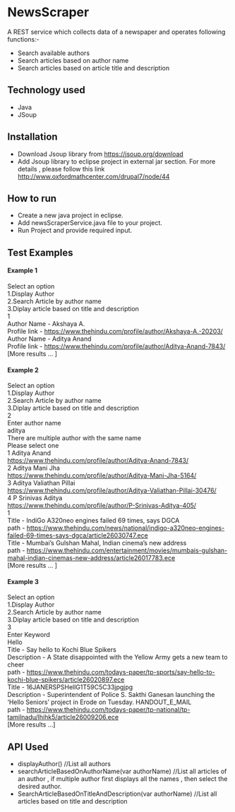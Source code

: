 # NewsScraper
A REST service which collects data of a newspaper and operates following functions:-  
 - Search available authors  
 - Search articles based on author name  
 - Search articles based on article title and description  
 
 ## Technology used  
  - Java
  - JSoup  
  
## Installation
 - Download Jsoup library from https://jsoup.org/download
 - Add Jsoup library to eclipse project in external jar section. For more details , please follow this link http://www.oxfordmathcenter.com/drupal7/node/44  
 
 ## How to run  
 - Create a new java project in eclipse.
 - Add newsScraperService.java file to your project.  
 - Run Project and provide required input.  
 
 ## Test Examples  
  #### Example 1  
   Select an option  
1.Display Author  
2.Search Article by author name  
3.Diplay article based on title and description  
1  
Author Name - Akshaya A.  
Profile link  - https://www.thehindu.com/profile/author/Akshaya-A.-20203/    
Author Name - Aditya Anand  
Profile link  - https://www.thehindu.com/profile/author/Aditya-Anand-7843/  
[More results ... ]  
#### Example 2  
Select an option  
1.Display Author  
2.Search Article by author name  
3.Diplay article based on title and description  
2  
Enter author name  
aditya  
There are multiple author with the same name  
Please select one  
1 Aditya Anand  
https://www.thehindu.com/profile/author/Aditya-Anand-7843/  
2 Aditya Mani Jha  
https://www.thehindu.com/profile/author/Aditya-Mani-Jha-5164/  
3 Aditya Valiathan Pillai  
https://www.thehindu.com/profile/author/Aditya-Valiathan-Pillai-30476/  
4 P Srinivas Aditya  
https://www.thehindu.com/profile/author/P-Srinivas-Aditya-405/  
1  
Title - IndiGo A320neo engines failed 69 times, says DGCA  
path - https://www.thehindu.com/news/national/indigo-a320neo-engines-failed-69-times-says-dgca/article26030747.ece  
Title - Mumbai’s Gulshan Mahal, Indian cinema’s new address  
path - https://www.thehindu.com/entertainment/movies/mumbais-gulshan-mahal-indian-cinemas-new-address/article26017783.ece  
[More results ... ]  

#### Example 3  
Select an option  
1.Display Author  
2.Search Article by author name  
3.Diplay article based on title and description  
3  
Enter Keyword  
Hello  
Title - Say hello to Kochi Blue Spikers  
Description - A State disappointed with the Yellow Army gets a new team to cheer  
path - https://www.thehindu.com/todays-paper/tp-sports/say-hello-to-kochi-blue-spikers/article26020897.ece  
Title - 16JANERSPSHellG1T59C5C33jpgjpg  
Description - Superintendent of Police S. Sakthi Ganesan launching the ‘Hello Seniors’ project in Erode on Tuesday. HANDOUT_E_MAIL  
path - https://www.thehindu.com/todays-paper/tp-national/tp-tamilnadu/lhihk5/article26009206.ece  
[More results ...]  

## API Used  
 - displayAuthor() //List all authors  
 - searchArticleBasedOnAuthorName(var authorName) //List all articles of an author , if multiple author first displays all the names , then select the desired author.  
 - SearchArticleBasedOnTitleAndDescription(var authorName) //List all articles based on title and description
